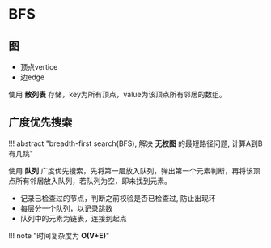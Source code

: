 # BFS

## 图

- 顶点vertice
- 边edge

使用 **散列表** 存储，key为所有顶点，value为该顶点所有邻居的数组。

## 广度优先搜索

!!! abstract "breadth-first search(BFS), 解决 **无权图** 的最短路径问题, 计算A到B有几跳"

使用 **队列** 广度优先搜索，先将第一层放入队列，弹出第一个元素判断，再将该顶点所有邻居放入队列，若队列为空，即未找到元素。

- 记录已检查过的节点，判断之前校验是否已检查过, 防止出现环
- 每层分一个队列，以记录跳数
- 队列中的元素为链表，连接到起点

!!! note "时间复杂度为 **O(V+E)**"
